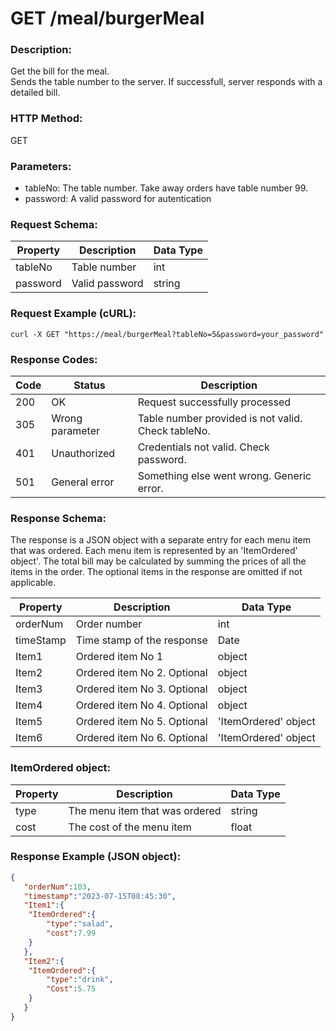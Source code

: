 # GET /meal/burgerMeal

### Description:
Get the bill for the meal.  
Sends the table number to the server. If successfull, server responds with a detailed bill. 
### HTTP Method:
GET
### Parameters:
- tableNo: The table number. Take away orders have table number 99.
- password: A valid password for autentication
### Request Schema:
| Property | Description | Data Type |
|---|---|---|
| tableNo | Table number | int |
| password | Valid password | string |
### Request Example (cURL):
```
curl -X GET "https://meal/burgerMeal?tableNo=5&password=your_password"
```
### Response Codes:
| **Code** | **Status** | **Description** |
|---|---|---|
| 200 | OK | Request successfully processed |
| 305 | Wrong parameter | Table number provided is not valid. Check tableNo. |
| 401 | Unauthorized | Credentials not valid. Check password. |
| 501 | General error | Something else went wrong. Generic error. |

### Response Schema:
The response is a JSON object with a separate entry for each menu item that was ordered. Each menu item is represented by an 'ItemOrdered' object'. The total bill may be calculated by summing the prices of all the items in the order. The optional items in the response are omitted if not applicable.

| Property | Description | Data Type |
|---|---|---|
| orderNum | Order number | int |
| timeStamp | Time stamp of the response | Date |
| Item1 | Ordered item No 1 | object |
| Item2 | Ordered item No 2. Optional | object |
| Item3 | Ordered item No 3. Optional | object |
| Item4 | Ordered item No 4. Optional | object |
| Item5 | Ordered item No 5. Optional | 'ItemOrdered' object |
| Item6 | Ordered item No 6. Optional | 'ItemOrdered' object |

### ItemOrdered object:
| **Property** | **Description** | **Data Type** |
|---|---|---|
| type | The menu item that was ordered | string |
| cost | The cost of the menu item | float |

### Response Example (JSON object):
```json
{
   "orderNum":103,
   "timestamp":"2023-07-15T08:45:30",
   "Item1":{
  	"ItemOrdered":{
     	"type":"salad",
     	"cost":7.99
  	}
   },
   "Item2":{
  	"ItemOrdered":{
     	"type":"drink",
     	"Cost":5.75
  	}
   }
}
```
